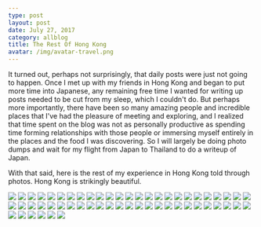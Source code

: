 ```yaml
---
type: post
layout: post
date: July 27, 2017
category: allblog
title: The Rest Of Hong Kong
avatar: /img/avatar-travel.png
---
```


It turned out, perhaps not surprisingly, that daily posts were just not going to happen. Once I met up with my friends in Hong Kong and began to put more time into Japanese, any remaining free time I wanted for writing up posts needed to be cut from my sleep, which I couldn't do. But perhaps more importantly, there have been so many amazing people and incredible places that I've had the pleasure of meeting and exploring, and I realized that time spent on the blog was not as personally productive as spending time forming relationships with those people or immersing myself entirely in the places and the food I was discovering. So I will largely be doing photo dumps and wait for my flight from Japan to Thailand to do a writeup of Japan.

With that said, here is the rest of my experience in Hong Kong told through photos. Hong Kong is strikingly beautiful.

<img class='post-img' src='{{ "/img/travel/SE_Asia/Day7/IMG_20170724_090902.jpeg" }}'/>
<img class='post-img' src='{{ "/img/travel/SE_Asia/Day7/IMG_20170724_101657~2.jpeg" }}'/>
<img class='post-img' src='{{ "/img/travel/SE_Asia/Day7/IMG_20170724_101914.jpeg" }}'/>
<img class='post-img' src='{{ "/img/travel/SE_Asia/Day7/IMG_20170724_102002.jpeg" }}'/>
<img class='post-img' src='{{ "/img/travel/SE_Asia/Day7/IMG_20170724_102024.jpeg" }}'/>
<img class='post-img' src='{{ "/img/travel/SE_Asia/Day7/IMG_20170724_105634.jpeg" }}'/>
<img class='post-img' src='{{ "/img/travel/SE_Asia/Day7/IMG_20170724_111534.jpeg" }}'/>
<img class='post-img' src='{{ "/img/travel/SE_Asia/Day7/IMG_20170724_153625.jpeg" }}'/>
<img class='post-img' src='{{ "/img/travel/SE_Asia/Day7/IMG_20170724_201413~2.jpeg" }}'/>
<img class='post-img' src='{{ "/img/travel/SE_Asia/Day7/IMG_20170724_201958.jpeg" }}'/>
<img class='post-img' src='{{ "/img/travel/SE_Asia/Day7/IMG_20170724_202448.jpeg" }}'/>
<img class='post-img' src='{{ "/img/travel/SE_Asia/Day7/IMG_20170724_203005~2.jpeg" }}'/>
<img class='post-img' src='{{ "/img/travel/SE_Asia/Day7/IMG_20170724_205418~2.jpeg" }}'/>
<img class='post-img' src='{{ "/img/travel/SE_Asia/Day7/IMG_20170724_214019~2.jpeg" }}'/>
<img class='post-img' src='{{ "/img/travel/SE_Asia/Day7/IMG_20170724_214822~2.jpeg" }}'/>

<img class='post-img' src='{{ "/img/travel/SE_Asia/Day8/IMG_20170725_100023~2.jpeg" }}'/>
<img class='post-img' src='{{ "/img/travel/SE_Asia/Day8/IMG_20170725_102036~2.jpeg" }}'/>
<img class='post-img' src='{{ "/img/travel/SE_Asia/Day8/IMG_20170725_102057~3.jpeg" }}'/>
<img class='post-img' src='{{ "/img/travel/SE_Asia/Day8/IMG_20170725_102907~2.jpeg" }}'/>
<img class='post-img' src='{{ "/img/travel/SE_Asia/Day8/IMG_20170725_110721~2.jpeg" }}'/>
<img class='post-img' src='{{ "/img/travel/SE_Asia/Day8/IMG_20170725_111435~2.jpeg" }}'/>
<img class='post-img' src='{{ "/img/travel/SE_Asia/Day8/IMG_20170725_112352~2.jpeg" }}'/>
<img class='post-img' src='{{ "/img/travel/SE_Asia/Day8/IMG_20170725_130411~2.jpeg" }}'/>
<img class='post-img' src='{{ "/img/travel/SE_Asia/Day8/IMG_20170725_130438~2.jpeg" }}'/>
<img class='post-img' src='{{ "/img/travel/SE_Asia/Day8/IMG_20170725_130952~2.jpeg" }}'/>
<img class='post-img' src='{{ "/img/travel/SE_Asia/Day8/IMG_20170725_131350~2.jpeg" }}'/>
<img class='post-img' src='{{ "/img/travel/SE_Asia/Day8/IMG_20170725_131545.jpeg" }}'/>
<img class='post-img' src='{{ "/img/travel/SE_Asia/Day8/IMG_20170725_132742~2.jpeg" }}'/>
<img class='post-img' src='{{ "/img/travel/SE_Asia/Day8/IMG_20170725_133306~2.jpeg" }}'/>
<img class='post-img' src='{{ "/img/travel/SE_Asia/Day8/IMG_20170725_133814.jpeg" }}'/>
<img class='post-img' src='{{ "/img/travel/SE_Asia/Day8/IMG_20170725_140848.jpeg" }}'/>
<img class='post-img' src='{{ "/img/travel/SE_Asia/Day8/IMG_20170725_141220.jpeg" }}'/>
<img class='post-img' src='{{ "/img/travel/SE_Asia/Day8/IMG_20170725_141609.jpeg" }}'/>
<img class='post-img' src='{{ "/img/travel/SE_Asia/Day8/IMG_20170725_142010.jpeg" }}'/>
<img class='post-img' src='{{ "/img/travel/SE_Asia/Day8/IMG_20170725_150047.jpeg" }}'/>
<img class='post-img' src='{{ "/img/travel/SE_Asia/Day8/IMG_20170725_170624.jpeg" }}'/>
<img class='post-img' src='{{ "/img/travel/SE_Asia/Day8/IMG_20170725_193707~2.jpeg" }}'/>
<img class='post-img' src='{{ "/img/travel/SE_Asia/Day8/IMG_20170725_194616.jpeg" }}'/>

<img class='post-img' src='{{ "/img/travel/SE_Asia/Day9/IMG_20170726_095227.jpeg" }}'/>
<img class='post-img' src='{{ "/img/travel/SE_Asia/Day9/IMG_20170726_120806.jpeg" }}'/>
<img class='post-img' src='{{ "/img/travel/SE_Asia/Day9/IMG_20170726_121018.jpeg" }}'/>
<img class='post-img' src='{{ "/img/travel/SE_Asia/Day9/IMG_20170726_122123.jpeg" }}'/>
<img class='post-img' src='{{ "/img/travel/SE_Asia/Day9/IMG_20170726_133402.jpeg" }}'/>
<img class='post-img' src='{{ "/img/travel/SE_Asia/Day9/IMG_20170726_135046.jpeg" }}'/>
<img class='post-img' src='{{ "/img/travel/SE_Asia/Day9/IMG_20170726_135526.jpeg" }}'/>
<img class='post-img' src='{{ "/img/travel/SE_Asia/Day9/IMG_20170726_135755.jpeg" }}'/>
<img class='post-img' src='{{ "/img/travel/SE_Asia/Day9/IMG_20170726_140218.jpeg" }}'/>
<img class='post-img' src='{{ "/img/travel/SE_Asia/Day9/IMG_20170726_140240.jpeg" }}'/>
<img class='post-img' src='{{ "/img/travel/SE_Asia/Day9/IMG_20170726_172309.jpeg" }}'/>
<img class='post-img' src='{{ "/img/travel/SE_Asia/Day9/IMG_20170726_182309.jpeg" }}'/>
<img class='post-img' src='{{ "/img/travel/SE_Asia/Day9/IMG_20170726_183629.jpeg" }}'/>
<img class='post-img' src='{{ "/img/travel/SE_Asia/Day9/IMG_20170726_185134.jpeg" }}'/>
<img class='post-img' src='{{ "/img/travel/SE_Asia/Day9/IMG_20170727_001436~2.jpeg" }}'/>
<img class='post-img' src='{{ "/img/travel/SE_Asia/Day9/IMG_20170727_004422~2.jpeg" }}'/>
<img class='post-img' src='{{ "/img/travel/SE_Asia/Day9/IMG_20170727_004712~2.jpeg" }}'/>
<img class='post-img' src='{{ "/img/travel/SE_Asia/Day9/IMG_20170727_005602.jpeg" }}'/>
